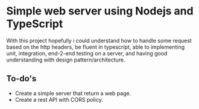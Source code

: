 # Simple web server using Nodejs and TypeScript

With this project hopefully i could understand how to handle some request based on the http headers, be fluent in typescript, able to implementing unit, integration, end-2-end testing on a server, and having good understanding  with design pattern/architecture.

## To-do's
- Create a simple server that return a web page.
- Create a rest API with CORS policy.